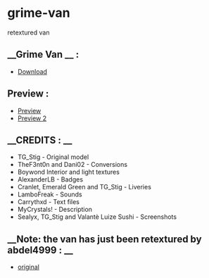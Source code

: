 # grime-van
retextured van 
## **__Grime Van __ :**
- [Download](https://github.com/AbdeLhere/grime-van)
## **__Preview__ :**
- [Preview ](https://cdn.discordapp.com/attachments/1166850708490952755/1190692414466306058/image.png?ex=65a2b9b9&is=659044b9&hm=b9cb3fb82cddf3dd71d4842cd92b4ad141146bd5a29b4f0c731edbf62ae2d1cb&)
- [Preview 2 ](https://media.discordapp.net/attachments/1166850708490952755/1190692244940918904/image.png?ex=65a2b991&is=65904491&hm=af55f447db4581b5c20fe86b16ac84808e427267bc63174bdc6f1d38d3e4308d&=&format=webp&quality=lossless&width=1440&height=657)
## **__CREDITS : __**
- TG_Stig - Original model
- TheF3nt0n and Dani02 - Conversions
- Boywond Interior and light textures
- AlexanderLB - Badges
- Cranlet, Emerald Green and TG_Stig - Liveries
- LamboFreak - Sounds
- Carrythxd - Text files
- MyCrystals! - Description
- Sealyx, TG_Stig and Valantè Luize Sushi - Screenshots
## **__Note: the van has just been retextured by abdel4999 : __**

- [original](https://fr.gta5-mods.com/vehicles/vapid-speedo-express-add-on-liveries) 
